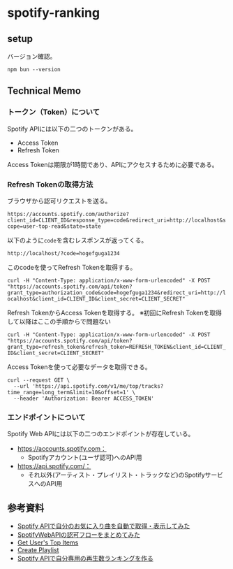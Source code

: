# spotify-ranking

## setup

バージョン確認。

```shell
npm bun --version
```

## Technical Memo

### トークン（Token）について

Spotify APIには以下の二つのトークンがある。

- Access Token
- Refresh Token

Access Tokenは期限が1時間であり、APIにアクセスするために必要である。

### Refresh Tokenの取得方法

ブラウザから認可リクエストを送る。

`https://accounts.spotify.com/authorize?client_id=CLIENT_ID&response_type=code&redirect_uri=http://localhost&scope=user-top-read&state=state`

以下のように`code`を含むレスポンスが返ってくる。

`http://localhost/?code=hogefguga1234`

このcodeを使ってRefresh Tokenを取得する。

`curl -H "Content-Type: application/x-www-form-urlencoded" -X POST "https://accounts.spotify.com/api/token?grant_type=authorization_code&code=hogefguga1234&redirect_uri=http://localhost&client_id=CLIENT_ID&client_secret=CLIENT_SECRET"`

Refresh TokenからAccess Tokenを取得する。
※初回にRefresh Tokenを取得して以降はここの手順からで問題ない

`curl -H "Content-Type: application/x-www-form-urlencoded" -X POST "https://accounts.spotify.com/api/token?grant_type=refresh_token&refresh_token=REFRESH_TOKEN&client_id=CLIENT_ID&client_secret=CLIENT_SECRET"`

Access Tokenを使って必要なデータを取得できる。

```shell
curl --request GET \
  --url 'https://api.spotify.com/v1/me/top/tracks?time_range=long_term&limit=10&offset=1' \
  --header 'Authorization: Bearer ACCESS_TOKEN'
```

### エンドポイントについて

Spotify Web APIには以下の二つのエンドポイントが存在している。

- https://accounts.spotify.com：
    - Spotifyアカウント(ユーザ認可)へのAPI用
- https://api.spotify.com/：
    - それ以外(アーティスト・プレイリスト・トラックなど)のSpotifyサービスへのAPI用

## 参考資料

- [Spotify APIで自分のお気に入り曲を自動で取得・表示してみた](https://zenn.dev/noriyu/articles/484570e025c8f9)
- [SpotifyWebAPIの認可フローをまとめてみた](https://kin29.info/spotifywebapi%E3%81%AE%E8%AA%8D%E5%8F%AF%E3%83%95%E3%83%AD%E3%83%BC%E3%82%92%E3%81%BE%E3%81%A8%E3%82%81%E3%81%A6%E3%81%BF%E3%81%9F/)
- [Get User's Top Items](https://developer.spotify.com/documentation/web-api/reference/get-users-top-artists-and-tracks)
- [Create Playlist](https://developer.spotify.com/documentation/web-api/reference/create-playlist)
- [Spotify APIで自分専用の再生数ランキングを作る](https://blog.yuu26.com/spotify-api/)
